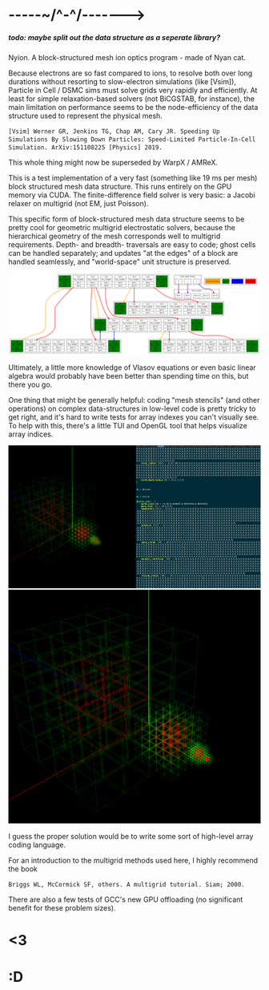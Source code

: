 # -----~/^-^/-------> 

##### todo: maybe split out the data structure as a seperate library?

Nyion. A block-structured mesh ion optics program - made of Nyan cat.

Because electrons are so fast compared to ions, to resolve both over long durations without resorting to slow-electron simulations (like [Vsim]), Particle in Cell / DSMC sims must solve grids very rapidly and efficiently. 
At least for simple relaxation-based solvers (not BiCGSTAB, for instance), the main limitation on performance seems to be the node-efficiency of the data structure used to represent the physical mesh.

```
[Vsim] Werner GR, Jenkins TG, Chap AM, Cary JR. Speeding Up Simulations By Slowing Down Particles: Speed-Limited Particle-In-Cell Simulation. ArXiv:151108225 [Physics] 2019.
```

This whole thing might now be superseded by WarpX / AMReX. 

This is a test implementation of a very fast (something like 19 ms per mesh) block structured mesh data structure. This runs entirely on the GPU memory via CUDA. The finite-difference field solver is very basic: a Jacobi relaxer on multigrid (not EM, just Poisson).

This specific form of block-structured mesh data structure seems to be pretty cool for geometric multigrid electrostatic solvers, because the hierarchical geometry of the mesh corresponds well to multigrid requirements.
 Depth- and breadth- traversals are easy to code; ghost cells can be handled separately; and updates "at the edges" of a block are handled seamlessly, and "world-space" unit structure is preserved.

![](data_structure_chart/data_structure_chart.png)

Ultimately, a little more knowledge of Vlasov equations or even basic linear algebra would probably have been better than spending time on this, but there you go.

One thing that might be generally helpful: coding "mesh stencils" (and other operations) on complex data-structures in low-level code is pretty tricky to get right, and it's hard to write tests for array indexes you can't visually see. To help with this, there's a little TUI and OpenGL tool that helps visualize array indices.

![](images/array_helper.png)
![](images/array_helper_2.png)

I guess the proper solution would be to write some sort of high-level array coding language.


For an introduction to the multigrid methods used here, I highly recommend the book
```
Briggs WL, McCormick SF, others. A multigrid tutorial. Siam; 2000.
```

There are also a few tests of GCC's new GPU offloading (no significant benefit for these problem sizes).

# <3     

# :D
